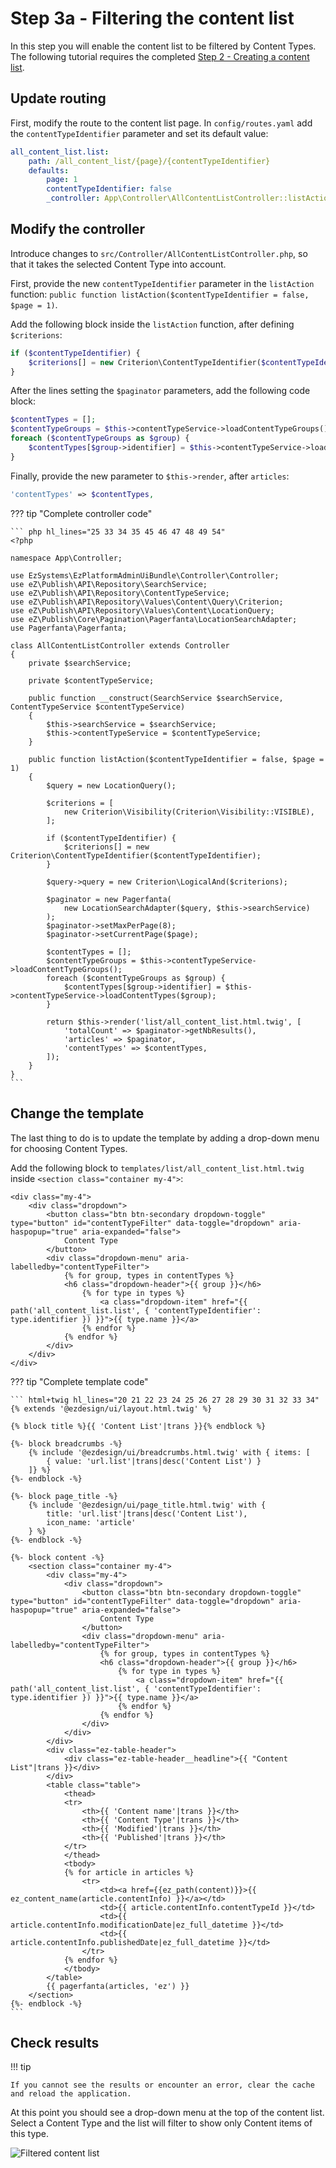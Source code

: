 # Step 3a - Filtering the content list

In this step you will enable the content list to be filtered by Content Types.  The following tutorial requires the completed [Step 2 - Creating a content list](2_creating_a_content_list.md).

## Update routing

First, modify the route to the content list page.
In `config/routes.yaml` add the `contentTypeIdentifier` parameter and set its default value:

``` yml hl_lines="2 5"
all_content_list.list:
    path: /all_content_list/{page}/{contentTypeIdentifier}
    defaults:
        page: 1
        contentTypeIdentifier: false
        _controller: App\Controller\AllContentListController::listAction
```

## Modify the controller

Introduce changes to `src/Controller/AllContentListController.php`, so that it takes the selected Content Type into account.

First, provide the new `contentTypeIdentifier` parameter in the `listAction` function:
`public function listAction($contentTypeIdentifier = false, $page = 1)`.

Add the following block inside the `listAction` function, after defining `$criterions`:

``` php
if ($contentTypeIdentifier) {
    $criterions[] = new Criterion\ContentTypeIdentifier($contentTypeIdentifier);
}
```

After the lines setting the `$paginator` parameters, add the following code block:

``` php
$contentTypes = [];
$contentTypeGroups = $this->contentTypeService->loadContentTypeGroups();
foreach ($contentTypeGroups as $group) {
    $contentTypes[$group->identifier] = $this->contentTypeService->loadContentTypes($group);
}
```

Finally, provide the new parameter to `$this->render`, after `articles`:

``` php
'contentTypes' => $contentTypes,
```

??? tip "Complete controller code"

    ``` php hl_lines="25 33 34 35 45 46 47 48 49 54"
    <?php

    namespace App\Controller;

    use EzSystems\EzPlatformAdminUiBundle\Controller\Controller;
    use eZ\Publish\API\Repository\SearchService;
    use eZ\Publish\API\Repository\ContentTypeService;
    use eZ\Publish\API\Repository\Values\Content\Query\Criterion;
    use eZ\Publish\API\Repository\Values\Content\LocationQuery;
    use eZ\Publish\Core\Pagination\Pagerfanta\LocationSearchAdapter;
    use Pagerfanta\Pagerfanta;

    class AllContentListController extends Controller
    {
        private $searchService;

        private $contentTypeService;

        public function __construct(SearchService $searchService, ContentTypeService $contentTypeService)
        {
            $this->searchService = $searchService;
            $this->contentTypeService = $contentTypeService;
        }

        public function listAction($contentTypeIdentifier = false, $page = 1)
        {
            $query = new LocationQuery();

            $criterions = [
                new Criterion\Visibility(Criterion\Visibility::VISIBLE),
            ];

            if ($contentTypeIdentifier) {
                $criterions[] = new Criterion\ContentTypeIdentifier($contentTypeIdentifier);
            }

            $query->query = new Criterion\LogicalAnd($criterions);

            $paginator = new Pagerfanta(
                new LocationSearchAdapter($query, $this->searchService)
            );
            $paginator->setMaxPerPage(8);
            $paginator->setCurrentPage($page);

            $contentTypes = [];
            $contentTypeGroups = $this->contentTypeService->loadContentTypeGroups();
            foreach ($contentTypeGroups as $group) {
                $contentTypes[$group->identifier] = $this->contentTypeService->loadContentTypes($group);
            }

            return $this->render('list/all_content_list.html.twig', [
                'totalCount' => $paginator->getNbResults(),
                'articles' => $paginator,
                'contentTypes' => $contentTypes,
            ]);
        }
    }
    ```

## Change the template

The last thing to do is to update the template by adding a drop-down menu for choosing Content Types.

Add the following block to `templates/list/all_content_list.html.twig`
inside `<section class="container my-4">`:

``` html+twig
<div class="my-4">
    <div class="dropdown">
        <button class="btn btn-secondary dropdown-toggle" type="button" id="contentTypeFilter" data-toggle="dropdown" aria-haspopup="true" aria-expanded="false">
            Content Type
        </button>
        <div class="dropdown-menu" aria-labelledby="contentTypeFilter">
            {% for group, types in contentTypes %}
            <h6 class="dropdown-header">{{ group }}</h6>
                {% for type in types %}
                    <a class="dropdown-item" href="{{ path('all_content_list.list', { 'contentTypeIdentifier': type.identifier }) }}">{{ type.name }}</a>
                {% endfor %}
            {% endfor %}
        </div>
    </div>
</div>
```

??? tip "Complete template code"

    ``` html+twig hl_lines="20 21 22 23 24 25 26 27 28 29 30 31 32 33 34"
    {% extends '@ezdesign/ui/layout.html.twig' %}

    {% block title %}{{ 'Content List'|trans }}{% endblock %}

    {%- block breadcrumbs -%}
        {% include '@ezdesign/ui/breadcrumbs.html.twig' with { items: [
            { value: 'url.list'|trans|desc('Content List') }
        ]} %}
    {%- endblock -%}

    {%- block page_title -%}
        {% include '@ezdesign/ui/page_title.html.twig' with {
            title: 'url.list'|trans|desc('Content List'),
            icon_name: 'article'
        } %}
    {%- endblock -%}

    {%- block content -%}
        <section class="container my-4">
            <div class="my-4">
                <div class="dropdown">
                    <button class="btn btn-secondary dropdown-toggle" type="button" id="contentTypeFilter" data-toggle="dropdown" aria-haspopup="true" aria-expanded="false">
                        Content Type
                    </button>
                    <div class="dropdown-menu" aria-labelledby="contentTypeFilter">
                        {% for group, types in contentTypes %}
                        <h6 class="dropdown-header">{{ group }}</h6>
                            {% for type in types %}
                                <a class="dropdown-item" href="{{ path('all_content_list.list', { 'contentTypeIdentifier': type.identifier }) }}">{{ type.name }}</a>
                            {% endfor %}
                        {% endfor %}
                    </div>
                </div>
            </div>
            <div class="ez-table-header">
                <div class="ez-table-header__headline">{{ "Content List"|trans }}</div>
            </div>
            <table class="table">
                <thead>
                <tr>
                    <th>{{ 'Content name'|trans }}</th>
                    <th>{{ 'Content Type'|trans }}</th>
                    <th>{{ 'Modified'|trans }}</th>
                    <th>{{ 'Published'|trans }}</th>
                </tr>
                </thead>
                <tbody>
                {% for article in articles %}
                    <tr>
                        <td><a href={{ez_path(content)}}>{{ ez_content_name(article.contentInfo) }}</a></td>
                        <td>{{ article.contentInfo.contentTypeId }}</td>
                        <td>{{ article.contentInfo.modificationDate|ez_full_datetime }}</td>
                        <td>{{ article.contentInfo.publishedDate|ez_full_datetime }}</td>
                    </tr>
                {% endfor %}
                </tbody>
            </table>
            {{ pagerfanta(articles, 'ez') }}
        </section>
    {%- endblock -%}
    ```

## Check results

!!! tip

    If you cannot see the results or encounter an error, clear the cache and reload the application.

At this point you should see a drop-down menu at the top of the content list.
Select a Content Type and the list will filter to show only Content items of this type.

![Filtered content list](img/content_list_dropdown.png "Filtered content list")
